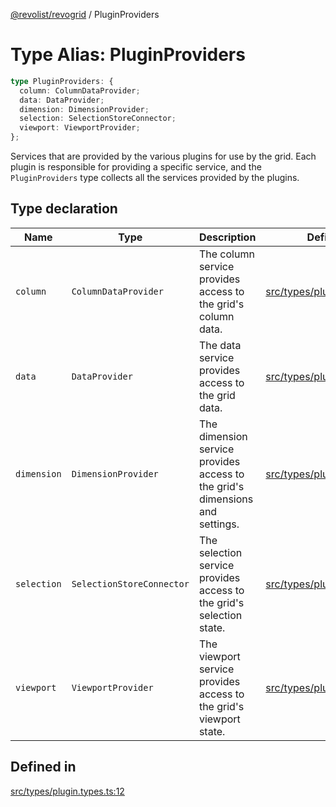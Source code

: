 [@revolist/revogrid](README.md) / PluginProviders

# Type Alias: PluginProviders

```ts
type PluginProviders: {
  column: ColumnDataProvider;
  data: DataProvider;
  dimension: DimensionProvider;
  selection: SelectionStoreConnector;
  viewport: ViewportProvider;
};
```

Services that are provided by the various plugins for use by the grid. Each plugin
is responsible for providing a specific service, and the `PluginProviders` type collects all the services provided
by the plugins.

## Type declaration

| Name | Type | Description | Defined in |
| ------ | ------ | ------ | ------ |
| `column` | `ColumnDataProvider` | The column service provides access to the grid's column data. | [src/types/plugin.types.ts:28](https://github.com/revolist/revogrid/blob/8958a60bd3054871bb3d1706c4eb92c83a8c6b6c/src/types/plugin.types.ts#L28) |
| `data` | `DataProvider` | The data service provides access to the grid data. | [src/types/plugin.types.ts:16](https://github.com/revolist/revogrid/blob/8958a60bd3054871bb3d1706c4eb92c83a8c6b6c/src/types/plugin.types.ts#L16) |
| `dimension` | `DimensionProvider` | The dimension service provides access to the grid's dimensions and settings. | [src/types/plugin.types.ts:20](https://github.com/revolist/revogrid/blob/8958a60bd3054871bb3d1706c4eb92c83a8c6b6c/src/types/plugin.types.ts#L20) |
| `selection` | `SelectionStoreConnector` | The selection service provides access to the grid's selection state. | [src/types/plugin.types.ts:24](https://github.com/revolist/revogrid/blob/8958a60bd3054871bb3d1706c4eb92c83a8c6b6c/src/types/plugin.types.ts#L24) |
| `viewport` | `ViewportProvider` | The viewport service provides access to the grid's viewport state. | [src/types/plugin.types.ts:32](https://github.com/revolist/revogrid/blob/8958a60bd3054871bb3d1706c4eb92c83a8c6b6c/src/types/plugin.types.ts#L32) |

## Defined in

[src/types/plugin.types.ts:12](https://github.com/revolist/revogrid/blob/8958a60bd3054871bb3d1706c4eb92c83a8c6b6c/src/types/plugin.types.ts#L12)
